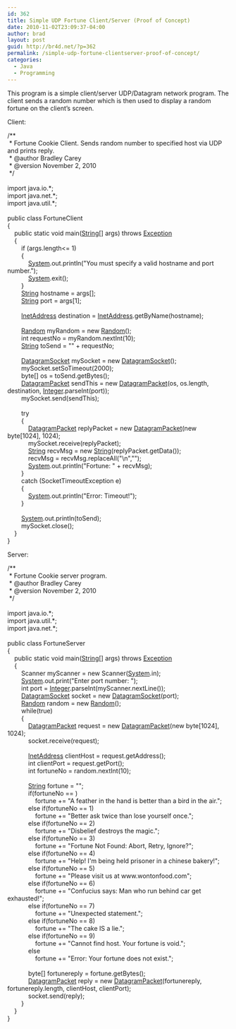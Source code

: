 ```yaml
---
id: 362
title: Simple UDP Fortune Client/Server (Proof of Concept)
date: 2010-11-02T23:09:37-04:00
author: brad
layout: post
guid: http://br4d.net/?p=362
permalink: /simple-udp-fortune-clientserver-proof-of-concept/
categories:
  - Java
  - Programming
---
```

This program is a simple client/server UDP/Datagram network program. The client sends a random number which is then used to display a random fortune on the client’s screen.

<!--more-->

Client:

<div class="codecolorer-container java default">
  <div class="java codecolorer">
    <span class="co3">/**<br /> &nbsp;* Fortune Cookie Client. Sends random number to specified host via UDP and prints reply.<br /> &nbsp;* @author Bradley Carey<br /> &nbsp;* @version November 2, 2010<br /> &nbsp;*/</span><br /> &nbsp;<br /> <span class="kw1">import</span> <span class="co2">java.io.*</span><span class="sy0">;</span><br /> <span class="kw1">import</span> <span class="co2">java.net.*</span><span class="sy0">;</span><br /> <span class="kw1">import</span> <span class="co2">java.util.*</span><span class="sy0">;</span><br /> &nbsp;<br /> <span class="kw1">public</span> <span class="kw1">class</span> FortuneClient<br /> <span class="br0">&#123;</span><br /> &nbsp; &nbsp; <span class="kw1">public</span> <span class="kw1">static</span> <span class="kw4">void</span> main<span class="br0">&#40;</span><a href="http://www.google.com/search?hl=en&q=allinurl%3Adocs.oracle.com+javase+docs+api+string"><span class="kw3">String</span></a><span class="br0">&#91;</span><span class="br0">&#93;</span> args<span class="br0">&#41;</span> <span class="kw1">throws</span> <a href="http://www.google.com/search?hl=en&q=allinurl%3Adocs.oracle.com+javase+docs+api+exception"><span class="kw3">Exception</span></a><br /> &nbsp; &nbsp; <span class="br0">&#123;</span><br /> &nbsp; &nbsp; &nbsp; &nbsp; <span class="kw1">if</span> <span class="br0">&#40;</span>args.<span class="me1">length</span><span class="sy0"><=</span> <span class="nu0">1</span><span class="br0">&#41;</span><br /> &nbsp; &nbsp; &nbsp; &nbsp; <span class="br0">&#123;</span><br /> &nbsp; &nbsp; &nbsp; &nbsp; &nbsp; &nbsp; <a href="http://www.google.com/search?hl=en&q=allinurl%3Adocs.oracle.com+javase+docs+api+system"><span class="kw3">System</span></a>.<span class="me1">out</span>.<span class="me1">println</span><span class="br0">&#40;</span><span class="st0">"You must specify a valid hostname and port number."</span><span class="br0">&#41;</span><span class="sy0">;</span><br /> &nbsp; &nbsp; &nbsp; &nbsp; &nbsp; &nbsp; <a href="http://www.google.com/search?hl=en&q=allinurl%3Adocs.oracle.com+javase+docs+api+system"><span class="kw3">System</span></a>.<span class="me1">exit</span><span class="br0">&#40;</span><span class="nu0"></span><span class="br0">&#41;</span><span class="sy0">;</span><br /> &nbsp; &nbsp; &nbsp; &nbsp; <span class="br0">&#125;</span><br /> &nbsp; &nbsp; &nbsp; &nbsp; <a href="http://www.google.com/search?hl=en&q=allinurl%3Adocs.oracle.com+javase+docs+api+string"><span class="kw3">String</span></a> hostname <span class="sy0">=</span> args<span class="br0">&#91;</span><span class="nu0"></span><span class="br0">&#93;</span><span class="sy0">;</span><br /> &nbsp; &nbsp; &nbsp; &nbsp; <a href="http://www.google.com/search?hl=en&q=allinurl%3Adocs.oracle.com+javase+docs+api+string"><span class="kw3">String</span></a> port <span class="sy0">=</span> args<span class="br0">&#91;</span><span class="nu0">1</span><span class="br0">&#93;</span><span class="sy0">;</span><br /> &nbsp;<br /> &nbsp; &nbsp; &nbsp; &nbsp; <a href="http://www.google.com/search?hl=en&q=allinurl%3Adocs.oracle.com+javase+docs+api+inetaddress"><span class="kw3">InetAddress</span></a> destination <span class="sy0">=</span> <a href="http://www.google.com/search?hl=en&q=allinurl%3Adocs.oracle.com+javase+docs+api+inetaddress"><span class="kw3">InetAddress</span></a>.<span class="me1">getByName</span><span class="br0">&#40;</span>hostname<span class="br0">&#41;</span><span class="sy0">;</span><br /> &nbsp;<br /> &nbsp; &nbsp; &nbsp; &nbsp; <a href="http://www.google.com/search?hl=en&q=allinurl%3Adocs.oracle.com+javase+docs+api+random"><span class="kw3">Random</span></a> myRandom <span class="sy0">=</span> <span class="kw1">new</span> <a href="http://www.google.com/search?hl=en&q=allinurl%3Adocs.oracle.com+javase+docs+api+random"><span class="kw3">Random</span></a><span class="br0">&#40;</span><span class="br0">&#41;</span><span class="sy0">;</span><br /> &nbsp; &nbsp; &nbsp; &nbsp; <span class="kw4">int</span> requestNo <span class="sy0">=</span> myRandom.<span class="me1">nextInt</span><span class="br0">&#40;</span><span class="nu0">10</span><span class="br0">&#41;</span><span class="sy0">;</span><br /> &nbsp; &nbsp; &nbsp; &nbsp; <a href="http://www.google.com/search?hl=en&q=allinurl%3Adocs.oracle.com+javase+docs+api+string"><span class="kw3">String</span></a> toSend <span class="sy0">=</span> <span class="st0">""</span> <span class="sy0">+</span> requestNo<span class="sy0">;</span><br /> &nbsp;<br /> &nbsp; &nbsp; &nbsp; &nbsp; <a href="http://www.google.com/search?hl=en&q=allinurl%3Adocs.oracle.com+javase+docs+api+datagramsocket"><span class="kw3">DatagramSocket</span></a> mySocket <span class="sy0">=</span> <span class="kw1">new</span> <a href="http://www.google.com/search?hl=en&q=allinurl%3Adocs.oracle.com+javase+docs+api+datagramsocket"><span class="kw3">DatagramSocket</span></a><span class="br0">&#40;</span><span class="br0">&#41;</span><span class="sy0">;</span><br /> &nbsp; &nbsp; &nbsp; &nbsp; mySocket.<span class="me1">setSoTimeout</span><span class="br0">&#40;</span><span class="nu0">2000</span><span class="br0">&#41;</span><span class="sy0">;</span><br /> &nbsp; &nbsp; &nbsp; &nbsp; <span class="kw4">byte</span><span class="br0">&#91;</span><span class="br0">&#93;</span> os <span class="sy0">=</span> toSend.<span class="me1">getBytes</span><span class="br0">&#40;</span><span class="br0">&#41;</span><span class="sy0">;</span><br /> &nbsp; &nbsp; &nbsp; &nbsp; <a href="http://www.google.com/search?hl=en&q=allinurl%3Adocs.oracle.com+javase+docs+api+datagrampacket"><span class="kw3">DatagramPacket</span></a> sendThis <span class="sy0">=</span> <span class="kw1">new</span> <a href="http://www.google.com/search?hl=en&q=allinurl%3Adocs.oracle.com+javase+docs+api+datagrampacket"><span class="kw3">DatagramPacket</span></a><span class="br0">&#40;</span>os, os.<span class="me1">length</span>, destination, <a href="http://www.google.com/search?hl=en&q=allinurl%3Adocs.oracle.com+javase+docs+api+integer"><span class="kw3">Integer</span></a>.<span class="me1">parseInt</span><span class="br0">&#40;</span>port<span class="br0">&#41;</span><span class="br0">&#41;</span><span class="sy0">;</span><br /> &nbsp; &nbsp; &nbsp; &nbsp; mySocket.<span class="me1">send</span><span class="br0">&#40;</span>sendThis<span class="br0">&#41;</span><span class="sy0">;</span><br /> &nbsp;<br /> &nbsp; &nbsp; &nbsp; &nbsp; <span class="kw1">try</span><br /> &nbsp; &nbsp; &nbsp; &nbsp; <span class="br0">&#123;</span><br /> &nbsp; &nbsp; &nbsp; &nbsp; &nbsp; &nbsp; <a href="http://www.google.com/search?hl=en&q=allinurl%3Adocs.oracle.com+javase+docs+api+datagrampacket"><span class="kw3">DatagramPacket</span></a> replyPacket <span class="sy0">=</span> <span class="kw1">new</span> <a href="http://www.google.com/search?hl=en&q=allinurl%3Adocs.oracle.com+javase+docs+api+datagrampacket"><span class="kw3">DatagramPacket</span></a><span class="br0">&#40;</span><span class="kw1">new</span> <span class="kw4">byte</span><span class="br0">&#91;</span><span class="nu0">1024</span><span class="br0">&#93;</span>, <span class="nu0">1024</span><span class="br0">&#41;</span><span class="sy0">;</span><br /> &nbsp; &nbsp; &nbsp; &nbsp; &nbsp; &nbsp; mySocket.<span class="me1">receive</span><span class="br0">&#40;</span>replyPacket<span class="br0">&#41;</span><span class="sy0">;</span><br /> &nbsp; &nbsp; &nbsp; &nbsp; &nbsp; &nbsp; <a href="http://www.google.com/search?hl=en&q=allinurl%3Adocs.oracle.com+javase+docs+api+string"><span class="kw3">String</span></a> recvMsg <span class="sy0">=</span> <span class="kw1">new</span> <a href="http://www.google.com/search?hl=en&q=allinurl%3Adocs.oracle.com+javase+docs+api+string"><span class="kw3">String</span></a><span class="br0">&#40;</span>replyPacket.<span class="me1">getData</span><span class="br0">&#40;</span><span class="br0">&#41;</span><span class="br0">&#41;</span><span class="sy0">;</span><br /> &nbsp; &nbsp; &nbsp; &nbsp; &nbsp; &nbsp; recvMsg <span class="sy0">=</span> recvMsg.<span class="me1">replaceAll</span><span class="br0">&#40;</span><span class="st0">"<span class="es0">\n</span>"</span>,<span class="st0">""</span><span class="br0">&#41;</span><span class="sy0">;</span><br /> &nbsp; &nbsp; &nbsp; &nbsp; &nbsp; &nbsp; <a href="http://www.google.com/search?hl=en&q=allinurl%3Adocs.oracle.com+javase+docs+api+system"><span class="kw3">System</span></a>.<span class="me1">out</span>.<span class="me1">println</span><span class="br0">&#40;</span><span class="st0">"Fortune: "</span> <span class="sy0">+</span> recvMsg<span class="br0">&#41;</span><span class="sy0">;</span><br /> &nbsp; &nbsp; &nbsp; &nbsp; <span class="br0">&#125;</span><br /> &nbsp; &nbsp; &nbsp; &nbsp; <span class="kw1">catch</span> <span class="br0">&#40;</span>SocketTimeoutException e<span class="br0">&#41;</span><br /> &nbsp; &nbsp; &nbsp; &nbsp; <span class="br0">&#123;</span><br /> &nbsp; &nbsp; &nbsp; &nbsp; &nbsp; &nbsp; <a href="http://www.google.com/search?hl=en&q=allinurl%3Adocs.oracle.com+javase+docs+api+system"><span class="kw3">System</span></a>.<span class="me1">out</span>.<span class="me1">println</span><span class="br0">&#40;</span><span class="st0">"Error: Timeout!"</span><span class="br0">&#41;</span><span class="sy0">;</span><br /> &nbsp; &nbsp; &nbsp; &nbsp; <span class="br0">&#125;</span><br /> &nbsp;<br /> &nbsp; &nbsp; &nbsp; &nbsp; <a href="http://www.google.com/search?hl=en&q=allinurl%3Adocs.oracle.com+javase+docs+api+system"><span class="kw3">System</span></a>.<span class="me1">out</span>.<span class="me1">println</span><span class="br0">&#40;</span>toSend<span class="br0">&#41;</span><span class="sy0">;</span><br /> &nbsp; &nbsp; &nbsp; &nbsp; mySocket.<span class="me1">close</span><span class="br0">&#40;</span><span class="br0">&#41;</span><span class="sy0">;</span><br /> &nbsp; &nbsp; <span class="br0">&#125;</span><br /> <span class="br0">&#125;</span>
  </div>
</div>

Server:

<div class="codecolorer-container java default">
  <div class="java codecolorer">
    <span class="co3">/**<br /> &nbsp;* Fortune Cookie server program.<br /> &nbsp;* @author Bradley Carey<br /> &nbsp;* @version November 2, 2010<br /> &nbsp;*/</span><br /> &nbsp;<br /> <span class="kw1">import</span> <span class="co2">java.io.*</span><span class="sy0">;</span><br /> <span class="kw1">import</span> <span class="co2">java.util.*</span><span class="sy0">;</span><br /> <span class="kw1">import</span> <span class="co2">java.net.*</span><span class="sy0">;</span><br /> &nbsp;<br /> <span class="kw1">public</span> <span class="kw1">class</span> FortuneServer<br /> <span class="br0">&#123;</span><br /> &nbsp; &nbsp; <span class="kw1">public</span> <span class="kw1">static</span> <span class="kw4">void</span> main<span class="br0">&#40;</span><a href="http://www.google.com/search?hl=en&q=allinurl%3Adocs.oracle.com+javase+docs+api+string"><span class="kw3">String</span></a><span class="br0">&#91;</span><span class="br0">&#93;</span> args<span class="br0">&#41;</span> <span class="kw1">throws</span> <a href="http://www.google.com/search?hl=en&q=allinurl%3Adocs.oracle.com+javase+docs+api+exception"><span class="kw3">Exception</span></a><br /> &nbsp; &nbsp; <span class="br0">&#123;</span><br /> &nbsp; &nbsp; &nbsp; &nbsp; Scanner myScanner <span class="sy0">=</span> <span class="kw1">new</span> Scanner<span class="br0">&#40;</span><a href="http://www.google.com/search?hl=en&q=allinurl%3Adocs.oracle.com+javase+docs+api+system"><span class="kw3">System</span></a>.<span class="me1">in</span><span class="br0">&#41;</span><span class="sy0">;</span><br /> &nbsp; &nbsp; &nbsp; &nbsp; <a href="http://www.google.com/search?hl=en&q=allinurl%3Adocs.oracle.com+javase+docs+api+system"><span class="kw3">System</span></a>.<span class="me1">out</span>.<span class="me1">print</span><span class="br0">&#40;</span><span class="st0">"Enter port number: "</span><span class="br0">&#41;</span><span class="sy0">;</span><br /> &nbsp; &nbsp; &nbsp; &nbsp; <span class="kw4">int</span> port <span class="sy0">=</span> <a href="http://www.google.com/search?hl=en&q=allinurl%3Adocs.oracle.com+javase+docs+api+integer"><span class="kw3">Integer</span></a>.<span class="me1">parseInt</span><span class="br0">&#40;</span>myScanner.<span class="me1">nextLine</span><span class="br0">&#40;</span><span class="br0">&#41;</span><span class="br0">&#41;</span><span class="sy0">;</span><br /> &nbsp; &nbsp; &nbsp; &nbsp; <a href="http://www.google.com/search?hl=en&q=allinurl%3Adocs.oracle.com+javase+docs+api+datagramsocket"><span class="kw3">DatagramSocket</span></a> socket <span class="sy0">=</span> <span class="kw1">new</span> <a href="http://www.google.com/search?hl=en&q=allinurl%3Adocs.oracle.com+javase+docs+api+datagramsocket"><span class="kw3">DatagramSocket</span></a><span class="br0">&#40;</span>port<span class="br0">&#41;</span><span class="sy0">;</span><br /> &nbsp; &nbsp; &nbsp; &nbsp; <a href="http://www.google.com/search?hl=en&q=allinurl%3Adocs.oracle.com+javase+docs+api+random"><span class="kw3">Random</span></a> random <span class="sy0">=</span> <span class="kw1">new</span> <a href="http://www.google.com/search?hl=en&q=allinurl%3Adocs.oracle.com+javase+docs+api+random"><span class="kw3">Random</span></a><span class="br0">&#40;</span><span class="br0">&#41;</span><span class="sy0">;</span><br /> &nbsp; &nbsp; &nbsp; &nbsp; <span class="kw1">while</span><span class="br0">&#40;</span><span class="kw2">true</span><span class="br0">&#41;</span><br /> &nbsp; &nbsp; &nbsp; &nbsp; <span class="br0">&#123;</span><br /> &nbsp; &nbsp; &nbsp; &nbsp; &nbsp; &nbsp; <a href="http://www.google.com/search?hl=en&q=allinurl%3Adocs.oracle.com+javase+docs+api+datagrampacket"><span class="kw3">DatagramPacket</span></a> request <span class="sy0">=</span> <span class="kw1">new</span> <a href="http://www.google.com/search?hl=en&q=allinurl%3Adocs.oracle.com+javase+docs+api+datagrampacket"><span class="kw3">DatagramPacket</span></a><span class="br0">&#40;</span><span class="kw1">new</span> <span class="kw4">byte</span><span class="br0">&#91;</span><span class="nu0">1024</span><span class="br0">&#93;</span>, <span class="nu0">1024</span><span class="br0">&#41;</span><span class="sy0">;</span><br /> &nbsp; &nbsp; &nbsp; &nbsp; &nbsp; &nbsp; socket.<span class="me1">receive</span><span class="br0">&#40;</span>request<span class="br0">&#41;</span><span class="sy0">;</span><br /> &nbsp;<br /> &nbsp; &nbsp; &nbsp; &nbsp; &nbsp; &nbsp; <a href="http://www.google.com/search?hl=en&q=allinurl%3Adocs.oracle.com+javase+docs+api+inetaddress"><span class="kw3">InetAddress</span></a> clientHost <span class="sy0">=</span> request.<span class="me1">getAddress</span><span class="br0">&#40;</span><span class="br0">&#41;</span><span class="sy0">;</span><br /> &nbsp; &nbsp; &nbsp; &nbsp; &nbsp; &nbsp; <span class="kw4">int</span> clientPort <span class="sy0">=</span> request.<span class="me1">getPort</span><span class="br0">&#40;</span><span class="br0">&#41;</span><span class="sy0">;</span><br /> &nbsp; &nbsp; &nbsp; &nbsp; &nbsp; &nbsp; <span class="kw4">int</span> fortuneNo <span class="sy0">=</span> random.<span class="me1">nextInt</span><span class="br0">&#40;</span><span class="nu0">10</span><span class="br0">&#41;</span><span class="sy0">;</span><br /> &nbsp;<br /> &nbsp; &nbsp; &nbsp; &nbsp; &nbsp; &nbsp; <a href="http://www.google.com/search?hl=en&q=allinurl%3Adocs.oracle.com+javase+docs+api+string"><span class="kw3">String</span></a> fortune <span class="sy0">=</span> <span class="st0">""</span><span class="sy0">;</span><br /> &nbsp; &nbsp; &nbsp; &nbsp; &nbsp; &nbsp; <span class="kw1">if</span><span class="br0">&#40;</span>fortuneNo <span class="sy0">==</span> <span class="nu0"></span><span class="br0">&#41;</span><br /> &nbsp; &nbsp; &nbsp; &nbsp; &nbsp; &nbsp; &nbsp; &nbsp; fortune <span class="sy0">+=</span> <span class="st0">"A feather in the hand is better than a bird in the air."</span><span class="sy0">;</span><br /> &nbsp; &nbsp; &nbsp; &nbsp; &nbsp; &nbsp; <span class="kw1">else</span> <span class="kw1">if</span><span class="br0">&#40;</span>fortuneNo <span class="sy0">==</span> <span class="nu0">1</span><span class="br0">&#41;</span><br /> &nbsp; &nbsp; &nbsp; &nbsp; &nbsp; &nbsp; &nbsp; &nbsp; fortune <span class="sy0">+=</span> <span class="st0">"Better ask twice than lose yourself once."</span><span class="sy0">;</span><br /> &nbsp; &nbsp; &nbsp; &nbsp; &nbsp; &nbsp; <span class="kw1">else</span> <span class="kw1">if</span><span class="br0">&#40;</span>fortuneNo <span class="sy0">==</span> <span class="nu0">2</span><span class="br0">&#41;</span><br /> &nbsp; &nbsp; &nbsp; &nbsp; &nbsp; &nbsp; &nbsp; &nbsp; fortune <span class="sy0">+=</span> <span class="st0">"Disbelief destroys the magic."</span><span class="sy0">;</span><br /> &nbsp; &nbsp; &nbsp; &nbsp; &nbsp; &nbsp; <span class="kw1">else</span> <span class="kw1">if</span><span class="br0">&#40;</span>fortuneNo <span class="sy0">==</span> <span class="nu0">3</span><span class="br0">&#41;</span><br /> &nbsp; &nbsp; &nbsp; &nbsp; &nbsp; &nbsp; &nbsp; &nbsp; fortune <span class="sy0">+=</span> <span class="st0">"Fortune Not Found: Abort, Retry, Ignore?"</span><span class="sy0">;</span><br /> &nbsp; &nbsp; &nbsp; &nbsp; &nbsp; &nbsp; <span class="kw1">else</span> <span class="kw1">if</span><span class="br0">&#40;</span>fortuneNo <span class="sy0">==</span> <span class="nu0">4</span><span class="br0">&#41;</span><br /> &nbsp; &nbsp; &nbsp; &nbsp; &nbsp; &nbsp; &nbsp; &nbsp; fortune <span class="sy0">+=</span> <span class="st0">"Help! I'm being held prisoner in a chinese bakery!"</span><span class="sy0">;</span><br /> &nbsp; &nbsp; &nbsp; &nbsp; &nbsp; &nbsp; <span class="kw1">else</span> <span class="kw1">if</span><span class="br0">&#40;</span>fortuneNo <span class="sy0">==</span> <span class="nu0">5</span><span class="br0">&#41;</span><br /> &nbsp; &nbsp; &nbsp; &nbsp; &nbsp; &nbsp; &nbsp; &nbsp; fortune <span class="sy0">+=</span> <span class="st0">"Please visit us at www.wontonfood.com"</span><span class="sy0">;</span><br /> &nbsp; &nbsp; &nbsp; &nbsp; &nbsp; &nbsp; <span class="kw1">else</span> <span class="kw1">if</span><span class="br0">&#40;</span>fortuneNo <span class="sy0">==</span> <span class="nu0">6</span><span class="br0">&#41;</span><br /> &nbsp; &nbsp; &nbsp; &nbsp; &nbsp; &nbsp; &nbsp; &nbsp; fortune <span class="sy0">+=</span> <span class="st0">"Confucius says: Man who run behind car get exhausted!"</span><span class="sy0">;</span><br /> &nbsp; &nbsp; &nbsp; &nbsp; &nbsp; &nbsp; <span class="kw1">else</span> <span class="kw1">if</span><span class="br0">&#40;</span>fortuneNo <span class="sy0">==</span> <span class="nu0">7</span><span class="br0">&#41;</span><br /> &nbsp; &nbsp; &nbsp; &nbsp; &nbsp; &nbsp; &nbsp; &nbsp; fortune <span class="sy0">+=</span> <span class="st0">"Unexpected statement."</span><span class="sy0">;</span><br /> &nbsp; &nbsp; &nbsp; &nbsp; &nbsp; &nbsp; <span class="kw1">else</span> <span class="kw1">if</span><span class="br0">&#40;</span>fortuneNo <span class="sy0">==</span> <span class="nu0">8</span><span class="br0">&#41;</span><br /> &nbsp; &nbsp; &nbsp; &nbsp; &nbsp; &nbsp; &nbsp; &nbsp; fortune <span class="sy0">+=</span> <span class="st0">"The cake IS a lie."</span><span class="sy0">;</span><br /> &nbsp; &nbsp; &nbsp; &nbsp; &nbsp; &nbsp; <span class="kw1">else</span> <span class="kw1">if</span><span class="br0">&#40;</span>fortuneNo <span class="sy0">==</span> <span class="nu0">9</span><span class="br0">&#41;</span><br /> &nbsp; &nbsp; &nbsp; &nbsp; &nbsp; &nbsp; &nbsp; &nbsp; fortune <span class="sy0">+=</span> <span class="st0">"Cannot find host. Your fortune is void."</span><span class="sy0">;</span><br /> &nbsp; &nbsp; &nbsp; &nbsp; &nbsp; &nbsp; <span class="kw1">else</span><br /> &nbsp; &nbsp; &nbsp; &nbsp; &nbsp; &nbsp; &nbsp; &nbsp; fortune <span class="sy0">+=</span> <span class="st0">"Error: Your fortune does not exist."</span><span class="sy0">;</span><br /> &nbsp;<br /> &nbsp; &nbsp; &nbsp; &nbsp; &nbsp; &nbsp; <span class="kw4">byte</span><span class="br0">&#91;</span><span class="br0">&#93;</span> fortunereply <span class="sy0">=</span> fortune.<span class="me1">getBytes</span><span class="br0">&#40;</span><span class="br0">&#41;</span><span class="sy0">;</span><br /> &nbsp; &nbsp; &nbsp; &nbsp; &nbsp; &nbsp; <a href="http://www.google.com/search?hl=en&q=allinurl%3Adocs.oracle.com+javase+docs+api+datagrampacket"><span class="kw3">DatagramPacket</span></a> reply <span class="sy0">=</span> <span class="kw1">new</span> <a href="http://www.google.com/search?hl=en&q=allinurl%3Adocs.oracle.com+javase+docs+api+datagrampacket"><span class="kw3">DatagramPacket</span></a><span class="br0">&#40;</span>fortunereply, fortunereply.<span class="me1">length</span>, clientHost, clientPort<span class="br0">&#41;</span><span class="sy0">;</span><br /> &nbsp; &nbsp; &nbsp; &nbsp; &nbsp; &nbsp; socket.<span class="me1">send</span><span class="br0">&#40;</span>reply<span class="br0">&#41;</span><span class="sy0">;</span><br /> &nbsp; &nbsp; &nbsp; &nbsp; <span class="br0">&#125;</span><br /> &nbsp; &nbsp; <span class="br0">&#125;</span><br /> <span class="br0">&#125;</span>
  </div>
</div>